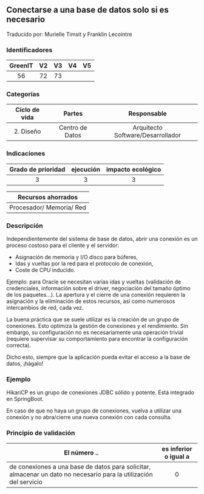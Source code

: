 ## Conectarse a una base de datos solo si es necesario

Traducido por: Murielle Timsit y Franklin Lecointre

### Identificadores

| GreenIT | V2  | V3  | V4  | V5  |
| :-----: | :-: | :-: | :-: | :-: |
|   56    | 72  | 73  |     |     |

### Categorías

| Ciclo de vida |     Partes      |            Responsable            |
| :-----------: | :-------------: | :-------------------------------: |
|   2. Diseño   | Centro de Datos | Arquitecto Software/Desarrollador |

### Indicaciones

| Grado de prioridad | ejecución | impacto ecológico |
| :----------------: | :-------: | :---------------: |
|         3          |     3     |         3         |

|    Recursos ahorrados    |
| :----------------------: |
| Procesador/ Memoria/ Red |

### Descripción

Independientemente del sistema de base de datos, abrir una conexión es un proceso costoso para el cliente y el servidor:

- Asignación de memoria y I/O disco para búferes,
- Idas y vueltas por la red para el protocolo de conexión,
- Coste de CPU inducido.

Ejemplo: para Oracle se necesitan varias idas y vueltas (validación de credenciales, información sobre el driver, negociación del tamaño óptimo de los paquetes...).
La apertura y el cierre de una conexión requieren la asignación y la eliminación de estos recursos, así como numerosos intercambios de red, cada vez.

La buena práctica que se suele utilizar es la creación de un grupo de conexiones.
Esto optimiza la gestión de conexiones y el rendimiento. Sin embargo, su configuración no es necesariamente una operación trivial (requiere supervisar su comportamiento para encontrar la configuración correcta).

Dicho esto, siempre que la aplicación pueda evitar el acceso a la base de datos, ¡hágalo!

### Ejemplo

HikariCP es un grupo de conexiones JDBC sólido y potente. Está integrado en SpringBoot.

En caso de que no haya un grupo de conexiones, vuelva a utilizar una conexión y no abra/cierre una nueva conexión con cada consulta.

### Principio de validación

| El número ..                                                                                                      | es inferior o igual a |
| ----------------------------------------------------------------------------------------------------------------- | :-------------------: |
| de conexiones a una base de datos para solicitar, almacenar un dato no necesario para la utilización del servicio |           0           |

